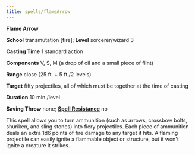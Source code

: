 ```yaml
---
title: spells/flameArrow
---
```

 **Flame Arrow**

**School** transmutation [fire]; **Level** sorcerer/wizard 3

**Casting Time** 1 standard action

**Components** V, S, M (a drop of oil and a small piece of flint)

**Range** close (25 ft. + 5 ft./2 levels)

**Target** fifty projectiles, all of which must be together at the time of casting

**Duration** 10 min./level

**Saving Throw** none; **[Spell Resistance](../glossary.md#_spell-resistance)** no

This spell allows you to turn ammunition (such as arrows, crossbow bolts, shuriken, and sling stones) into fiery projectiles. Each piece of ammunition deals an extra 1d6 points of fire damage to any target it hits. A flaming projectile can easily ignite a flammable object or structure, but it won't ignite a creature it strikes.

